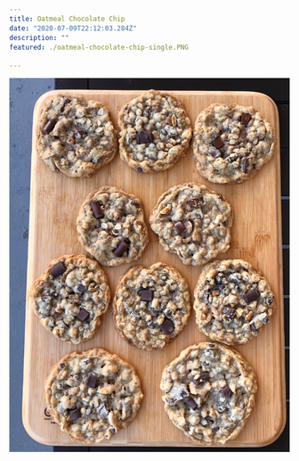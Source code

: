 ```yaml
---
title: Oatmeal Chocolate Chip
date: "2020-07-09T22:12:03.284Z"
description: ""
featured: ./oatmeal-chocolate-chip-single.PNG

---
```


![Look at all of those M&M cookies](./oatmeal-chocolate-chip-plate.JPG)